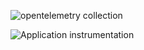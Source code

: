 ![opentelemetry collection](https://opentelemetry.io/docs/specs/otel/logs/img/unified-collection.png)

![Application instrumentation](https://opentelemetry.io/docs/specs/otel/logs/img/application-api-sdk.png)